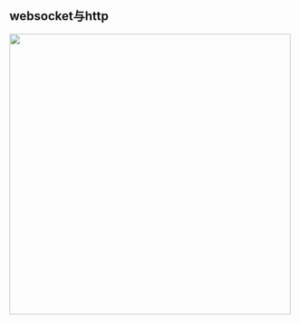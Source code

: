 ## websocket与http

<img src="https://deer-sir.oss-cn-chengdu.aliyuncs.com/note-taking/20220630113305.png" width=495.8px />